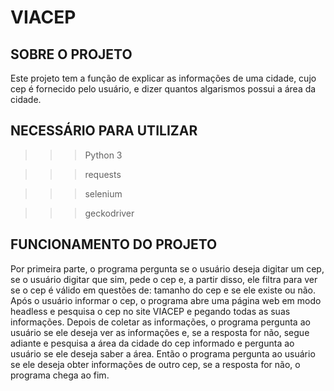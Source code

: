 # VIACEP


## SOBRE O PROJETO
Este projeto tem a função de explicar as informações de uma cidade, 
cujo cep é fornecido pelo usuário, e dizer quantos algarismos possui a área da cidade.


## NECESSÁRIO PARA UTILIZAR
>>> Python 3

>>> requests

>>> selenium

>>> geckodriver


## FUNCIONAMENTO DO PROJETO
Por primeira parte, o programa pergunta se o usuário deseja digitar um cep,
se o usuário digitar que sim, pede o cep e, a partir disso,
ele filtra para ver se o cep é válido em questões de: tamanho do cep e
se ele existe ou não. Após o usuário informar o cep, o programa abre
uma página web em modo headless e pesquisa o cep no site VIACEP e 
pegando todas as suas informações. Depois de coletar as informações, 
o programa pergunta ao usuário se ele deseja ver as informações e, se
a resposta for não, segue adiante e pesquisa a área da cidade
do cep informado e pergunta ao usuário se ele deseja saber a área. Então
o programa pergunta ao usuário se ele deseja obter informações de outro cep,
se a resposta for não, o programa chega ao fim.
